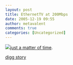 ```yaml
---
layout: post
title: EthernetTV at 200Mbps
date: 2005-12-19 09:55
author: metavalent
comments: true
categories: [Uncategorized]
---
```

<!--Lead Photo --><a href="http://www.tgdaily.com/2005/12/19/coaxys_stmicro_team_up/"><img src="https://web.archive.org/web/*/http://awebcamdarkly.com/">just a matter of time</a>.

<a href="http://digg.com/technology/IPTV_at_200Mbps">digg story</a>
